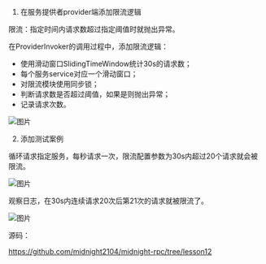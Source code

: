 1. 在服务提供者provider端添加限流逻辑

限流：指定时间内请求数超过指定阈值时就抛出异常。

在ProviderInvoker的调用过程中，添加限流逻辑：

- 使用滑动窗口SlidingTimeWindow统计30s的请求数；
- 每个服务service对应一个滑动窗口；
- 对限流模块使用同步锁；
- 判断请求数是否超过阈值，如果是则抛出异常；
- 记录请求次数。

![图片](https://mmbiz.qpic.cn/sz_mmbiz_png/rw1wCRwDbgafCnE0MWjThB2sv7yo1fZibv0p0HFEw08zR03iaYHFKu9cxtyaXuKeNLPdlm0fZTlAibk7Xxo0xk29Q/640?wx_fmt=png&from=appmsg&tp=webp&wxfrom=5&wx_lazy=1&wx_co=1)

2. 添加测试案例

循环请求指定服务，每秒请求一次，限流配置参数为30s内超过20个请求就会被限流。

![图片](https://mmbiz.qpic.cn/sz_mmbiz_png/rw1wCRwDbgafCnE0MWjThB2sv7yo1fZibEUfcxyj01ndf9icd7iaWV6daLowmia72qiaTJ8XCot7pRoS9sSMGdlXlxw/640?wx_fmt=png&from=appmsg&tp=webp&wxfrom=5&wx_lazy=1&wx_co=1)

观察日志，在30s内连续请求20次后第21次的请求就被限流了。

![图片](https://mmbiz.qpic.cn/sz_mmbiz_png/rw1wCRwDbgafCnE0MWjThB2sv7yo1fZibQwxKyJHl6CyO3zhR9CzM2SXIGGx5Sj3jCpkvHSO2RzHrLohwhgKO4A/640?wx_fmt=png&from=appmsg&tp=webp&wxfrom=5&wx_lazy=1&wx_co=1)

源码：

https://github.com/midnight2104/midnight-rpc/tree/lesson12